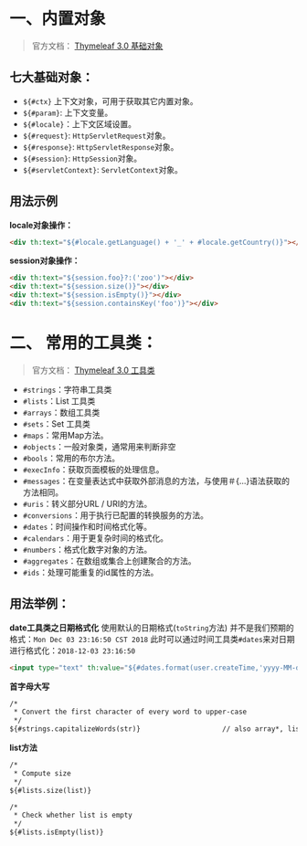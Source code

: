 # 一、内置对象

> 官方文档： [Thymeleaf 3.0 基础对象](https://www.thymeleaf.org/doc/tutorials/3.0/usingthymeleaf.html#appendix-a-expression-basic-objects)

## 七大基础对象：

- `${#ctx}` 上下文对象，可用于获取其它内置对象。
- `${#param}`: 上下文变量。
- `${#locale}`：上下文区域设置。
- `${#request}`: `HttpServletRequest`对象。
- `${#response}`: `HttpServletResponse`对象。
- `${#session}`: `HttpSession`对象。
- `${#servletContext}`: `ServletContext`对象。

## 用法示例

**locale对象操作：**

```html
<div th:text="${#locale.getLanguage() + '_' + #locale.getCountry()}"></div>
```

**session对象操作：**

```html
<div th:text="${session.foo}?:('zoo')"></div>
<div th:text="${session.size()}"></div>
<div th:text="${session.isEmpty()}"></div>
<div th:text="${session.containsKey('foo')}"></div>
```

# 二、 常用的工具类：

> 官方文档： [Thymeleaf 3.0 工具类](https://www.thymeleaf.org/doc/tutorials/3.0/usingthymeleaf.html#appendix-b-expression-utility-objects)

- `#strings`：字符串工具类
- `#lists`：List 工具类
- `#arrays`：数组工具类
- `#sets`：Set 工具类
- `#maps`：常用Map方法。
- `#objects`：一般对象类，通常用来判断非空
- `#bools`：常用的布尔方法。
- `#execInfo`：获取页面模板的处理信息。
- `#messages`：在变量表达式中获取外部消息的方法，与使用＃{...}语法获取的方法相同。
- `#uris`：转义部分URL / URI的方法。
- `#conversions`：用于执行已配置的转换服务的方法。
- `#dates`：时间操作和时间格式化等。
- `#calendars`：用于更复杂时间的格式化。
- `#numbers`：格式化数字对象的方法。
- `#aggregates`：在数组或集合上创建聚合的方法。
- `#ids`：处理可能重复的id属性的方法。

## 用法举例：

**date工具类之日期格式化**
使用默认的日期格式(`toString`方法) 并不是我们预期的格式：`Mon Dec 03 23:16:50 CST 2018`
此时可以通过时间工具类`#dates`来对日期进行格式化：`2018-12-03 23:16:50`

```html
<input type="text" th:value="${#dates.format(user.createTime,'yyyy-MM-dd HH:mm:ss')}"/>
```

**首字母大写**

```html
/*
 * Convert the first character of every word to upper-case
 */
${#strings.capitalizeWords(str)}                    // also array*, list* and set*
```

**list方法**

```html
/*
 * Compute size
 */
${#lists.size(list)}

/*
 * Check whether list is empty
 */
${#lists.isEmpty(list)}
```
